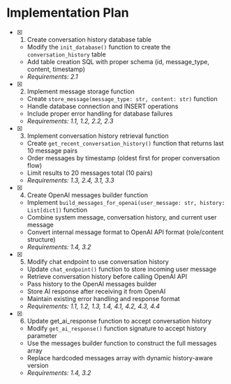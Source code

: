 # Implementation Plan

- [x] 1. Create conversation history database table
  - Modify the `init_database()` function to create the `conversation_history` table
  - Add table creation SQL with proper schema (id, message_type, content, timestamp)
  - _Requirements: 2.1_

- [x] 2. Implement message storage function
  - Create `store_message(message_type: str, content: str)` function
  - Handle database connection and INSERT operations
  - Include proper error handling for database failures
  - _Requirements: 1.1, 1.2, 2.2, 2.3_

- [x] 3. Implement conversation history retrieval function
  - Create `get_recent_conversation_history()` function that returns last 10 message pairs
  - Order messages by timestamp (oldest first for proper conversation flow)
  - Limit results to 20 messages total (10 pairs)
  - _Requirements: 1.3, 2.4, 3.1, 3.3_

- [x] 4. Create OpenAI messages builder function
  - Implement `build_messages_for_openai(user_message: str, history: List[dict])` function
  - Combine system message, conversation history, and current user message
  - Convert internal message format to OpenAI API format (role/content structure)
  - _Requirements: 1.4, 3.2_

- [x] 5. Modify chat endpoint to use conversation history
  - Update `chat_endpoint()` function to store incoming user message
  - Retrieve conversation history before calling OpenAI API
  - Pass history to the OpenAI messages builder
  - Store AI response after receiving it from OpenAI
  - Maintain existing error handling and response format
  - _Requirements: 1.1, 1.2, 1.3, 1.4, 4.1, 4.2, 4.3, 4.4_

- [x] 6. Update get_ai_response function to accept conversation history
  - Modify `get_ai_response()` function signature to accept history parameter
  - Use the messages builder function to construct the full messages array
  - Replace hardcoded messages array with dynamic history-aware version
  - _Requirements: 1.4, 3.2_